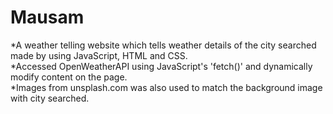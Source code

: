 # Mausam
*A weather telling website which tells weather details of the city searched made by using JavaScript, HTML and CSS.\
*Accessed OpenWeatherAPI using JavaScript's 'fetch()' and dynamically modify content on the page.\
*Images from unsplash.com was also used to match the background image with city searched.
